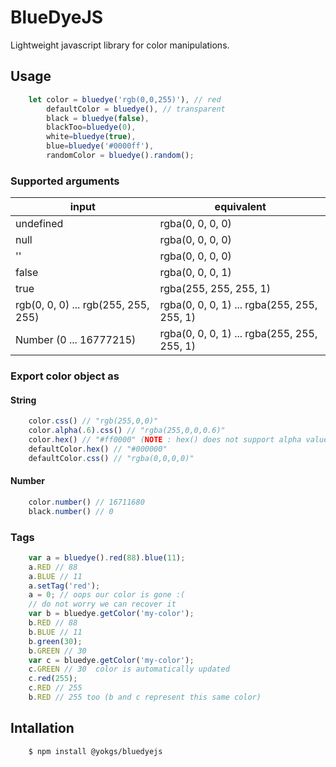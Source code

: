 # BlueDyeJS

Lightweight javascript library for color manipulations.

## Usage

```javascript
    let color = bluedye('rgb(0,0,255)'), // red
        defaultColor = bluedye(), // transparent
        black = bluedye(false),
        blackToo=bluedye(0),
        white=bluedye(true),
        blue=bluedye('#0000ff'),
        randomColor = bluedye().random();
```

### Supported arguments

input  | equivalent
--- | ---
undefined | rgba(0, 0, 0, 0)
null | rgba(0, 0, 0, 0)
'' | rgba(0, 0, 0, 0)
false | rgba(0, 0, 0, 1)
true | rgba(255, 255, 255, 1)
rgb(0, 0, 0) ... rgb(255, 255, 255) |  rgba(0, 0, 0, 1) ... rgba(255, 255, 255, 1)
Number (0 ... 16777215) | rgba(0, 0, 0, 1) ... rgba(255, 255, 255, 1)



### Export color object as 

#### String

```javascript
    color.css() // "rgb(255,0,0)"
    color.alpha(.6).css() // "rgba(255,0,0,0.6)"
    color.hex() // "#ff0000" (NOTE : hex() does not support alpha values)
    defaultColor.hex() // "#000000"
    defaultColor.css() // "rgba(0,0,0,0)"
```
#### Number
```javascript
    color.number() // 16711680
    black.number() // 0
```

### Tags
```javascript
    var a = bluedye().red(88).blue(11);
    a.RED // 88
    a.BLUE // 11
    a.setTag('red');
    a = 0; // oops our color is gone :(
    // do not worry we can recover it
    var b = bluedye.getColor('my-color');
    b.RED // 88 
    b.BLUE // 11
    b.green(30);
    b.GREEN // 30
    var c = bluedye.getColor('my-color');
    c.GREEN // 30  color is automatically updated
    c.red(255);
    c.RED // 255
    b.RED // 255 too (b and c represent this same color)
```

## Intallation

```
    $ npm install @yokgs/bluedyejs
```
